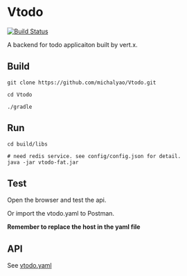 # Vtodo
[![Build Status](https://travis-ci.org/michalyao/Vtodo.svg?branch=master)](https://travis-ci.org/michalyao/Vtodo)


A backend for todo applicaiton built by vert.x. 

## Build

``` shell
git clone https://github.com/michalyao/Vtodo.git

cd Vtodo

./gradle
```
## Run

``` shell
cd build/libs

# need redis service. see config/config.json for detail.
java -jar vtodo-fat.jar
```

## Test
Open the browser and test the api.

Or import the vtodo.yaml to Postman.

**Remember to replace the host in the yaml file**

## API
See [vtodo.yaml](./vtodo.yaml)
